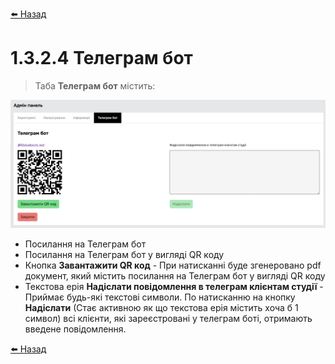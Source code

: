<a href="javascript:void(0)" onclick="history.back()">⬅️ Назад</a>

# 1.3.2.4 Телеграм бот

> Таба **Телеграм бот** містить:

![](../_media/admin-panel-telegram.png ':no-zoom')

- Посилання на Телеграм бот
- Посилання на Телеграм бот у вигляді QR коду
- Кнопка **Завантажити QR код** - При натисканні буде згенеровано pdf документ, який містить посилання на Телеграм бот у вигляді QR коду
- Текстова ерія **Надіслати повідомлення в телеграм клієнтам студії** - Приймає будь-які текстові символи. По натисканню на кнопку **Надіслати** (Стає активною як що текстова ерія містить хоча б 1 символ) всі клієнти, які зареєстровані у телеграм боті, отримають введене повідомлення.


<a href="javascript:void(0)" onclick="history.back()">⬅️ Назад</a>